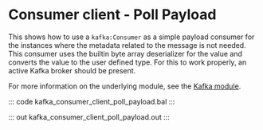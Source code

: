 # Consumer client - Poll Payload

This shows how to use a `kafka:Consumer` as a simple payload
consumer for the instances where the metadata related to the message is not needed.
This consumer uses the builtin byte array deserializer for
the value and converts the value to the user defined type. For
this to work properly, an active Kafka broker should be present.

For more information on the underlying module, 
see the [Kafka module](https://lib.ballerina.io/ballerinax/kafka/latest).

::: code kafka_consumer_client_poll_payload.bal :::

::: out kafka_consumer_client_poll_payload.out :::
